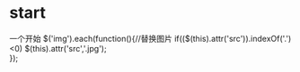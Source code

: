 # start
一个开始
$('img').each(function(){//替换图片
		if(($(this).attr('src')).indexOf('.')<0) $(this).attr('src','.jpg');					   
});	

